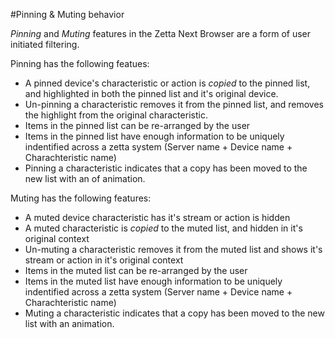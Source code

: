 #Pinning & Muting behavior

_Pinning_ and _Muting_ features in the Zetta Next Browser are a form of user initiated filtering.

Pinning has the following featues: 

  * A pinned device's characteristic or action is *copied* to the pinned list, and highlighted in both the pinned list and it's original device. 
  * Un-pinning a characteristic removes it from the pinned list, and removes the highlight from the original characteristic. 
  * Items in the pinned list can be re-arranged by the user
  * Items in the pinned list have enough information to be uniquely indentified across a zetta system (Server name + Device name + Charachteristic name)
  * Pinning a characteristic indicates that a copy has been moved to the new list with an of animation. 
  
Muting has the following features:

  * A muted device characteristic has it's stream or action is hidden
  * A muted characteristic is *copied* to the muted list, and hidden in it's original context
  * Un-muting a characteristic removes it from the muted list and shows it's stream or action in it's original context
  * Items in the muted list can be re-arranged by the user
  * Items in the muted list have enough information to be uniquely indentified across a zetta system (Server name + Device name + Charachteristic name)
  * Muting a characteristic indicates that a copy has been moved to the new list with an animation. 
